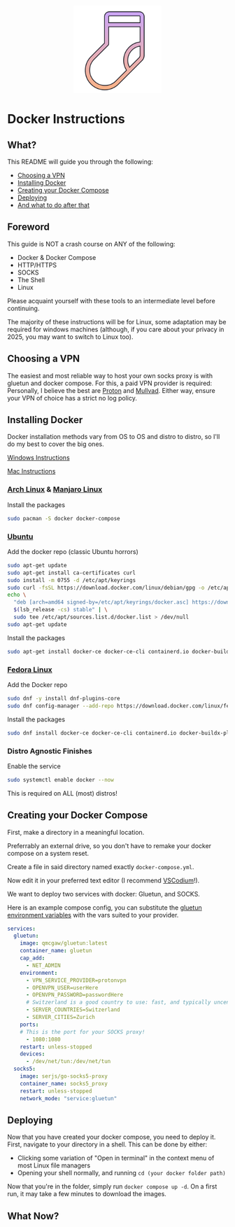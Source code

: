 <p align="center">
  <img src="https://raw.githubusercontent.com/OSA-Socks/.github/refs/heads/main/assets/Logo.png" alt="Logo" width="200"/>
</p>

# Docker Instructions

## What?

This README will guide you through the following:

- [Choosing a VPN](#choosing-a-vpn)
- [Installing Docker](#installing-docker)
- [Creating your Docker Compose](#creating-your-docker-compose)
- [Deploying](#deploying)
- [And what to do after that](#what-now)

## Foreword

This guide is NOT a crash course on ANY of the following:

- Docker & Docker Compose
- HTTP/HTTPS
- SOCKS
- The Shell
- Linux

Please acquaint yourself with these tools to an intermediate level before continuing.

The majority of these instructions will be for Linux, some adaptation may be required for windows machines (although, if you care about your privacy in 2025, you may want to switch to Linux too).

## Choosing a VPN

The easiest and most reliable way to host your own socks proxy is with gluetun and docker compose.
For this, a paid VPN provider is required: Personally, I believe the best are [Proton](https://protonvpn.com/) and [Mullvad](https://mullvad.net/en).
Either way, ensure your VPN of choice has a strict no log policy.

## Installing Docker

Docker installation methods vary from OS to OS and distro to distro, so I'll do my best to cover the big ones.

[Windows Instructions](https://docs.docker.com/desktop/setup/install/windows-install/)

[Mac Instructions](https://docs.docker.com/desktop/setup/install/mac-install/)

### [Arch Linux](https://archlinux.org) & [Manjaro Linux](https://manjaro.org)

Install the packages

```sh
sudo pacman -S docker docker-compose
```

### [Ubuntu](https://ubuntu.com)

Add the docker repo (classic Ubuntu horrors)

```sh
sudo apt-get update
sudo apt-get install ca-certificates curl
sudo install -m 0755 -d /etc/apt/keyrings
sudo curl -fsSL https://download.docker.com/linux/debian/gpg -o /etc/apt/keyrings/docker.asc
echo \
  "deb [arch=amd64 signed-by=/etc/apt/keyrings/docker.asc] https://download.docker.com/linux/debian \
  $(lsb_release -cs) stable" | \
  sudo tee /etc/apt/sources.list.d/docker.list > /dev/null
sudo apt-get update
```

Install the packages

```sh
sudo apt-get install docker-ce docker-ce-cli containerd.io docker-buildx-plugin docker-compose-plugin
```

### [Fedora Linux](https://fedoraproject.org)

Add the Docker repo

```sh
sudo dnf -y install dnf-plugins-core
sudo dnf config-manager --add-repo https://download.docker.com/linux/fedora/docker-ce.repo
```

Install the packages

```sh
sudo dnf install docker-ce docker-ce-cli containerd.io docker-buildx-plugin docker-compose-plugin
```

### Distro Agnostic Finishes

Enable the service

```sh
sudo systemctl enable docker --now
```

This is required on ALL (most) distros!

## Creating your Docker Compose

First, make a directory in a meaningful location.

Preferrably an external drive, so you don't have to remake your docker compose on a system reset.

Create a file in said directory named exactly `docker-compose.yml`.

Now edit it in your preferred text editor (I recommend [VSCodium](https://vscodium.com/)!).

We want to deploy two services with docker: Gluetun, and SOCKS.

Here is an example compose config, you can substitute the 
[gluetun environment variables](https://github.com/qdm12/gluetun-wiki/tree/main/setup/providers)
 with the vars suited to your provider.

```yaml
services:
  gluetun:
    image: qmcgaw/gluetun:latest
    container_name: gluetun
    cap_add:
      - NET_ADMIN
    environment:
      - VPN_SERVICE_PROVIDER=protonvpn
      - OPENVPN_USER=userHere
      - OPENVPN_PASSWORD=passwordHere
      # Switzerland is a good country to use: fast, and typically uncensored
      - SERVER_COUNTRIES=Switzerland
      - SERVER_CITIES=Zurich
    ports:
    # This is the port for your SOCKS proxy!
      - 1080:1080
    restart: unless-stopped
    devices:
      - /dev/net/tun:/dev/net/tun
  socks5:
    image: serjs/go-socks5-proxy
    container_name: socks5_proxy
    restart: unless-stopped
    network_mode: "service:gluetun"
```

## Deploying
Now that you have created your docker compose, you need to deploy it. First, navigate to your directory in a shell.
This can be done by either:
- Clicking some variation of "Open in terminal" in the context menu of most Linux file managers
- Opening your shell normally, and running `cd (your docker folder path)`


Now that you're in the folder, simply run `docker compose up -d`.
On a first run, it may take a few minutes to download the images.

## What Now?
